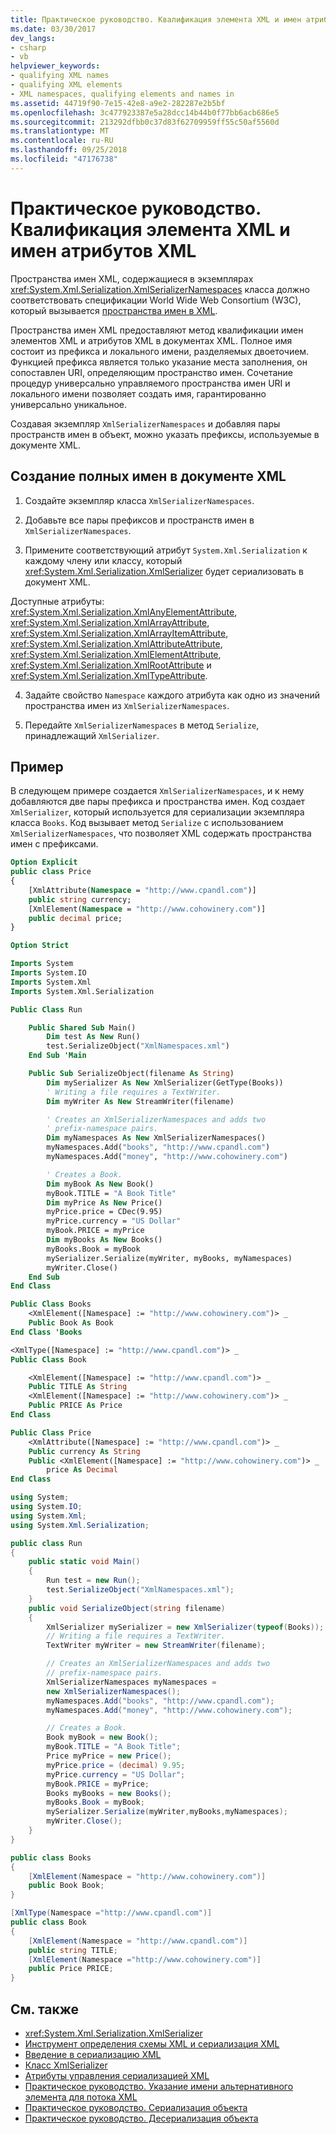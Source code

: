 ```yaml
---
title: Практическое руководство. Квалификация элемента XML и имен атрибутов XML
ms.date: 03/30/2017
dev_langs:
- csharp
- vb
helpviewer_keywords:
- qualifying XML names
- qualifying XML elements
- XML namespaces, qualifying elements and names in
ms.assetid: 44719f90-7e15-42e8-a9e2-282287e2b5bf
ms.openlocfilehash: 3c477923387e5a28dcc14b44b0f77bb6acb686e5
ms.sourcegitcommit: 213292dfbb0c37d83f62709959ff55c50af5560d
ms.translationtype: MT
ms.contentlocale: ru-RU
ms.lasthandoff: 09/25/2018
ms.locfileid: "47176738"
---
```

# <a name="how-to-qualify-xml-element-and-xml-attribute-names"></a>Практическое руководство. Квалификация элемента XML и имен атрибутов XML

Пространства имен XML, содержащиеся в экземплярах <xref:System.Xml.Serialization.XmlSerializerNamespaces> класса должно соответствовать спецификации World Wide Web Consortium (W3C), который вызывается [пространства имен в XML](https://www.w3.org/TR/REC-xml-names/).

Пространства имен XML предоставляют метод квалификации имен элементов XML и атрибутов XML в документах XML. Полное имя состоит из префикса и локального имени, разделяемых двоеточием. Функцией префикса является только указание места заполнения, он сопоставлен URI, определяющим пространство имен. Сочетание процедур универсально управляемого пространства имен URI и локального имени позволяет создать имя, гарантированно универсально уникальное.

Создавая экземпляр `XmlSerializerNamespaces` и добавляя пары пространств имен в объект, можно указать префиксы, используемые в документе XML.

## <a name="to-create-qualified-names-in-an-xml-document"></a>Создание полных имен в документе XML

1. Создайте экземпляр класса `XmlSerializerNamespaces`.

2. Добавьте все пары префиксов и пространств имен в `XmlSerializerNamespaces`.

3. Примените соответствующий атрибут `System.Xml.Serialization` к каждому члену или классу, который <xref:System.Xml.Serialization.XmlSerializer> будет сериализовать в документ XML.

  Доступные атрибуты: <xref:System.Xml.Serialization.XmlAnyElementAttribute>, <xref:System.Xml.Serialization.XmlArrayAttribute>, <xref:System.Xml.Serialization.XmlArrayItemAttribute>, <xref:System.Xml.Serialization.XmlAttributeAttribute>, <xref:System.Xml.Serialization.XmlElementAttribute>, <xref:System.Xml.Serialization.XmlRootAttribute> и <xref:System.Xml.Serialization.XmlTypeAttribute>.

4. Задайте свойство `Namespace` каждого атрибута как одно из значений пространства имен из `XmlSerializerNamespaces`.

5. Передайте `XmlSerializerNamespaces` в метод `Serialize`, принадлежащий `XmlSerializer`.

## <a name="example"></a>Пример

В следующем примере создается `XmlSerializerNamespaces`, и к нему добавляются две пары префикса и пространства имен. Код создает `XmlSerializer`, который используется для сериализации экземпляра класса `Books`. Код вызывает метод `Serialize` с использованием `XmlSerializerNamespaces`, что позволяет XML содержать пространства имен с префиксами.

```vb
Option Explicit
public class Price
{
    [XmlAttribute(Namespace = "http://www.cpandl.com")]
    public string currency;
    [XmlElement(Namespace = "http://www.cohowinery.com")]
    public decimal price;
}

Option Strict

Imports System
Imports System.IO
Imports System.Xml
Imports System.Xml.Serialization

Public Class Run

    Public Shared Sub Main()
        Dim test As New Run()
        test.SerializeObject("XmlNamespaces.xml")
    End Sub 'Main

    Public Sub SerializeObject(filename As String)
        Dim mySerializer As New XmlSerializer(GetType(Books))
        ' Writing a file requires a TextWriter.
        Dim myWriter As New StreamWriter(filename)

        ' Creates an XmlSerializerNamespaces and adds two
        ' prefix-namespace pairs.
        Dim myNamespaces As New XmlSerializerNamespaces()
        myNamespaces.Add("books", "http://www.cpandl.com")
        myNamespaces.Add("money", "http://www.cohowinery.com")

        ' Creates a Book.
        Dim myBook As New Book()
        myBook.TITLE = "A Book Title"
        Dim myPrice As New Price()
        myPrice.price = CDec(9.95)
        myPrice.currency = "US Dollar"
        myBook.PRICE = myPrice
        Dim myBooks As New Books()
        myBooks.Book = myBook
        mySerializer.Serialize(myWriter, myBooks, myNamespaces)
        myWriter.Close()
    End Sub
End Class

Public Class Books
    <XmlElement([Namespace] := "http://www.cohowinery.com")> _
    Public Book As Book
End Class 'Books

<XmlType([Namespace] := "http://www.cpandl.com")> _
Public Class Book

    <XmlElement([Namespace] := "http://www.cpandl.com")> _
    Public TITLE As String
    <XmlElement([Namespace] := "http://www.cohowinery.com")> _
    Public PRICE As Price
End Class

Public Class Price
    <XmlAttribute([Namespace] := "http://www.cpandl.com")> _
    Public currency As String
    Public <XmlElement([Namespace] := "http://www.cohowinery.com")> _
        price As Decimal
End Class
```

```csharp
using System;
using System.IO;
using System.Xml;
using System.Xml.Serialization;

public class Run
{
    public static void Main()
    {
        Run test = new Run();
        test.SerializeObject("XmlNamespaces.xml");
    }
    public void SerializeObject(string filename)
    {
        XmlSerializer mySerializer = new XmlSerializer(typeof(Books));
        // Writing a file requires a TextWriter.
        TextWriter myWriter = new StreamWriter(filename);

        // Creates an XmlSerializerNamespaces and adds two
        // prefix-namespace pairs.
        XmlSerializerNamespaces myNamespaces =
        new XmlSerializerNamespaces();
        myNamespaces.Add("books", "http://www.cpandl.com");
        myNamespaces.Add("money", "http://www.cohowinery.com");

        // Creates a Book.
        Book myBook = new Book();
        myBook.TITLE = "A Book Title";
        Price myPrice = new Price();
        myPrice.price = (decimal) 9.95;
        myPrice.currency = "US Dollar";
        myBook.PRICE = myPrice;
        Books myBooks = new Books();
        myBooks.Book = myBook;
        mySerializer.Serialize(myWriter,myBooks,myNamespaces);
        myWriter.Close();
    }
}

public class Books
{
    [XmlElement(Namespace = "http://www.cohowinery.com")]
    public Book Book;
}

[XmlType(Namespace ="http://www.cpandl.com")]
public class Book
{
    [XmlElement(Namespace = "http://www.cpandl.com")]
    public string TITLE;
    [XmlElement(Namespace ="http://www.cohowinery.com")]
    public Price PRICE;
}
```

## <a name="see-also"></a>См. также

- <xref:System.Xml.Serialization.XmlSerializer>
- [Инструмент определения схемы XML и сериализация XML](the-xml-schema-definition-tool-and-xml-serialization.md)
- [Введение в сериализацию XML](introducing-xml-serialization.md)
- [Класс XmlSerializer](xref:System.Xml.Serialization.XmlSerializer)
- [Атрибуты управления сериализацией XML](attributes-that-control-xml-serialization.md)
- [Практическое руководство. Указание имени альтернативного элемента для потока XML](how-to-specify-an-alternate-element-name-for-an-xml-stream.md)
- [Практическое руководство. Сериализация объекта](how-to-serialize-an-object.md)
- [Практическое руководство. Десериализация объекта](how-to-deserialize-an-object.md)
